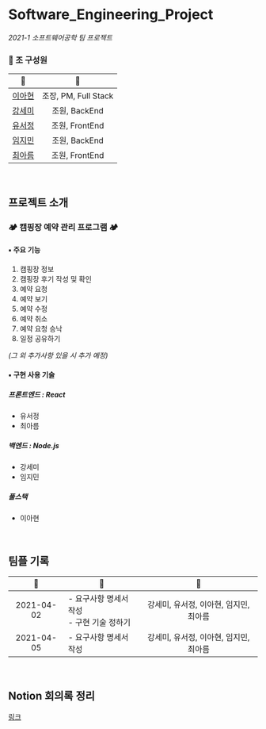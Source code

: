 # Software_Engineering_Project
*2021-1 소프트웨어공학 팀 프로젝트*


### 📍 조 구성원
| 🙍 | 📎 |
|:---:|:---:|
| [이아현](https://github.com/LAH1203) | 조장, PM, Full Stack |
| [강세미](https://github.com/semi-cloud) | 조원, BackEnd |
| [유서정](https://github.com/seojung87) | 조원, FrontEnd |
| [임지민](https://github.com/jimin3263) | 조원, BackEnd |
| [최아름](https://github.com/areum17) | 조원, FrontEnd |

<br>

## 프로젝트 소개
### 🏕️ 캠핑장 예약 관리 프로그램 🏕️
#### ▪️ 주요 기능
1. 캠핑장 정보
2. 캠핑장 후기 작성 및 확인
3. 예약 요청
4. 예약 보기
5. 예약 수정
6. 예약 취소
7. 예약 요청 승낙
8. 일정 공유하기

*(그 외 추가사항 있을 시 추가 예정)*

#### ▪️ 구현 사용 기술
##### 프론트엔드 : React
- 유서정
- 최아름
##### 백엔드 : Node.js
- 강세미
- 임지민
##### 풀스택
- 이아현

<br>

## 팀플 기록
| :date: | :page_facing_up: | :girl: |
|:---:|---|:---:|
| 2021-04-02 | - 요구사항 명세서 작성<br>- 구현 기술 정하기 | 강세미, 유서정, 이아현, 임지민, 최아름 |
| 2021-04-05 | - 요구사항 명세서 작성 | 강세미, 유서정, 이아현, 임지민, 최아름 |

<br>

## Notion 회의록 정리
[링크](https://www.notion.so/2021-04-02-b29888c2bc1a4325bfeed7c2b2cbc7cf)
